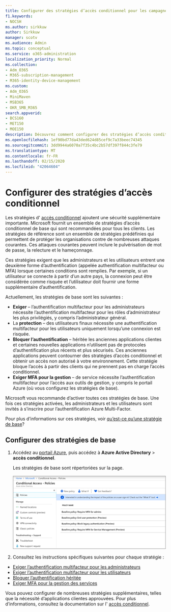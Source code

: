 ```yaml
---
title: Configurer des stratégies d’accès conditionnel pour les campagnes Microsoft 365
f1.keywords:
- NOCSH
ms.author: sirkkuw
author: Sirkkuw
manager: scotv
ms.audience: Admin
ms.topic: conceptual
ms.service: o365-administration
localization_priority: Normal
ms.collection:
- Adm_O365
- M365-subscription-management
- M365-identity-device-management
ms.custom:
- Adm_O365
- MiniMaven
- MSB365
- OKR_SMB_M365
search.appverid:
- BCS160
- MET150
- MOE150
description: Découvrez comment configurer des stratégies d’accès conditionnel pour les campagnes Microsoft 365.
ms.openlocfilehash: 1ef90bd77da43ded624d85cef9c7a33beec74345
ms.sourcegitcommit: 3dd9944a6070a7f35c4bc2b57df397f844c3fe79
ms.translationtype: MT
ms.contentlocale: fr-FR
ms.lasthandoff: 02/15/2020
ms.locfileid: "42064604"
---
```

# <a name="set-up-conditional-access-policies"></a>Configurer des stratégies d’accès conditionnel

Les stratégies d' [accès conditionnel](https://docs.microsoft.com/azure/active-directory/conditional-access/overview) ajoutent une sécurité supplémentaire importante. Microsoft fournit un ensemble de stratégies d’accès conditionnel de base qui sont recommandées pour tous les clients. Les stratégies de référence sont un ensemble de stratégies prédéfinies qui permettent de protéger les organisations contre de nombreuses attaques courantes. Ces attaques courantes peuvent inclure le pulvérisation de mot de passe, la relecture et le hameçonnage.

Ces stratégies exigent que les administrateurs et les utilisateurs entrent une deuxième forme d’authentification (appelée authentification multifacteur ou MFA) lorsque certaines conditions sont remplies. Par exemple, si un utilisateur se connecte à partir d’un autre pays, la connexion peut être considérée comme risquée et l’utilisateur doit fournir une forme supplémentaire d’authentification. 

Actuellement, les stratégies de base sont les suivantes :
- **Exiger** &ndash; l’authentification multifacteur pour les administrateurs nécessite l’authentification multifacteur pour les rôles d’administrateur les plus privilégiés, y compris l’administrateur général.
- La **protection** &ndash; des utilisateurs finaux nécessite une authentification multifacteur pour les utilisateurs uniquement lorsqu’une connexion est risquée. 
- **Bloquer l’authentification** &ndash; héritée les anciennes applications clientes et certaines nouvelles applications n’utilisent pas de protocoles d’authentification plus récents et plus sécurisés. Ces anciennes applications peuvent contourner des stratégies d’accès conditionnel et obtenir un accès non autorisé à votre environnement. Cette stratégie bloque l’accès à partir des clients qui ne prennent pas en charge l’accès conditionnel. 
- **Exiger MFA pour la gestion** &ndash; de service nécessite l’authentification multifacteur pour l’accès aux outils de gestion, y compris le portail Azure (où vous configurez les stratégies de base). 

Microsoft vous recommande d’activer toutes ces stratégies de base. Une fois ces stratégies activées, les administrateurs et les utilisateurs sont invités à s’inscrire pour l’authentification Azure Multi-Factor.

Pour plus d’informations sur ces stratégies, voir [qu’est-ce qu’une stratégie de base](https://docs.microsoft.com/azure/active-directory/conditional-access/concept-baseline-protection)?


## <a name="set-up-baseline-policies"></a>Configurer des stratégies de base

1. Accédez au [portail Azure](https://portal.azure.com), puis accédez à **Azure Active Directory** \> **accès conditionnel**.
    
    Les stratégies de base sont répertoriées sur la page. <br/> <br/>
    ![Page répertoriant les stratégies de base pour l’accès conditionnel.](../media/baslinepolicies.png)
1. Consultez les instructions spécifiques suivantes pour chaque stratégie :

  - [Exiger l’authentification multifacteur pour les administrateurs](https://docs.microsoft.com/azure/active-directory/conditional-access/howto-baseline-protect-administrators)
- [Exiger l’authentification multifacteur pour les utilisateurs](https://docs.microsoft.com/azure/active-directory/conditional-access/howto-baseline-protect-end-users)  
 - [Bloquer l’authentification héritée](https://docs.microsoft.com/azure/active-directory/conditional-access/howto-baseline-protect-legacy-auth)
  - [Exiger MFA pour la gestion des services](https://docs.microsoft.com/azure/active-directory/conditional-access/howto-baseline-protect-azure)

Vous pouvez configurer de nombreuses stratégies supplémentaires, telles que la nécessité d’applications clientes approuvées. Pour plus d’informations, consultez la documentation sur l' [accès conditionnel](https://docs.microsoft.com/azure/active-directory/conditional-access/).
